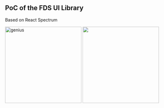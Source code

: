 ## PoC of the FDS UI Library
Based on React Spectrum

<img src="https://i.imgflip.com/9flk2y.jpg" title="genius" width="250px"/>

<img src="https://media2.giphy.com/media/C6JQPEUsZUyVq/giphy.gif" width="250px"/>
